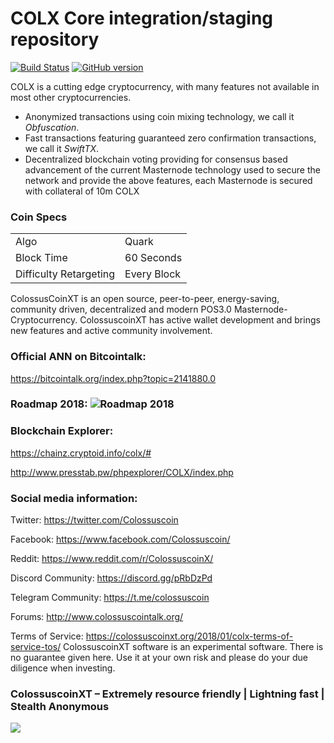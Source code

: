 COLX Core integration/staging repository
=====================================

[![Build Status](https://travis-ci.org/COLX-Project/COLX.svg?branch=master)](https://travis-ci.org/COLX-Project/COLX) [![GitHub version](https://badge.fury.io/gh/COLX-Project%2FCOLX.svg)](https://badge.fury.io/gh/COLX-Project%2FCOLX)

COLX is a cutting edge cryptocurrency, with many features not available in most other cryptocurrencies.
- Anonymized transactions using coin mixing technology, we call it _Obfuscation_.
- Fast transactions featuring guaranteed zero confirmation transactions, we call it _SwiftTX_.
- Decentralized blockchain voting providing for consensus based advancement of the current Masternode
  technology used to secure the network and provide the above features, each Masternode is secured
  with collateral of 10m COLX


### Coin Specs
<table>
<tr><td>Algo</td><td>Quark</td></tr>
<tr><td>Block Time</td><td>60 Seconds</td></tr>
<tr><td>Difficulty Retargeting</td><td>Every Block</td></tr>
</table>

ColossusCoinXT is an open source, peer-to-peer, energy-saving, community driven, decentralized and modern POS3.0 Masternode-Cryptocurrency. ColossuscoinXT has active wallet development and brings new features and active community involvement.

### Official ANN on Bitcointalk: 

https://bitcointalk.org/index.php?topic=2141880.0

### Roadmap 2018: ![Roadmap 2018](https://i.imgur.com/vXnVxWb.jpg) 

### Blockchain Explorer:

https://chainz.cryptoid.info/colx/#

http://www.presstab.pw/phpexplorer/COLX/index.php

### Social media information: 

Twitter: https://twitter.com/Colossuscoin

Facebook: https://www.facebook.com/Colossuscoin/

Reddit: https://www.reddit.com/r/ColossuscoinX/

Discord Community: https://discord.gg/pRbDzPd

Telegram Community: https://t.me/colossuscoin

Forums: http://www.colossuscointalk.org/


Terms of Service:
https://colossuscoinxt.org/2018/01/colx-terms-of-service-tos/
ColossuscoinXT software is an experimental software. There is no guarantee given here.
Use it at your own risk and please do your due diligence when investing.

### ColossuscoinXT – Extremely resource friendly | Lightning fast | Stealth Anonymous 
![](https://i.imgur.com/NnR0Y18.png) 
